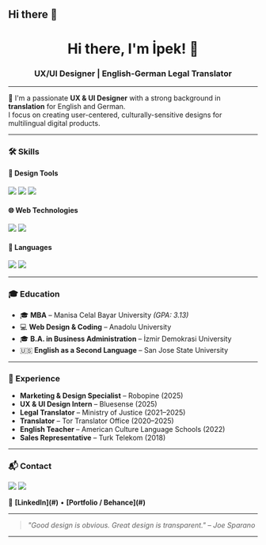 ## Hi there 👋

<!--
**uxipek/uxipek** is a ✨ _special_ ✨ repository because its `README.md` (this file) appears on your GitHub profile.

Here are some ideas to get you started:

- 🔭 I’m currently working on ...
- 🌱 I’m currently learning ...
- 👯 I’m looking to collaborate on ...
- 🤔 I’m looking for help with ...
- 💬 Ask me about ...
- 📫 How to reach me: ...
- 😄 Pronouns: ...
- ⚡ Fun fact: ...
-->
<h1 align="center">Hi there, I'm İpek! 👋</h1>
<h3 align="center">UX/UI Designer | English-German Legal Translator</h3>

---

🎯 I'm a passionate **UX & UI Designer** with a strong background in **translation** for English and German.  
I focus on creating user-centered, culturally-sensitive designs for multilingual digital products.

---

### 🛠️ Skills

#### 🎨 Design Tools  
<p>
  <img src="https://img.shields.io/badge/Figma-000000?style=for-the-badge&logo=figma&logoColor=white" />
  <img src="https://img.shields.io/badge/Photoshop-31A8FF?style=for-the-badge&logo=adobe-photoshop&logoColor=white" />
  <img src="https://img.shields.io/badge/Illustrator-FF9A00?style=for-the-badge&logo=adobe-illustrator&logoColor=white" />
</p>

#### 🌐 Web Technologies  
<p>
  <img src="https://img.shields.io/badge/HTML5-E34F26?style=for-the-badge&logo=html5&logoColor=white" />
  <img src="https://img.shields.io/badge/CSS3-1572B6?style=for-the-badge&logo=css3&logoColor=white" />
</p>

#### 💬 Languages  
<p>
  <img src="https://img.shields.io/badge/English-C1-blue?style=for-the-badge&logo=google-translate" />
  <img src="https://img.shields.io/badge/German-C1-black?style=for-the-badge&logo=deezer" />
</p>

---

### 🎓 Education
- 🎓 **MBA** – Manisa Celal Bayar University *(GPA: 3.13)*  
- 💻 **Web Design & Coding** – Anadolu University  
- 🎓 **B.A. in Business Administration** – İzmir Demokrasi University  
- 🇺🇸 **English as a Second Language** – San Jose State University  

---

### 💼 Experience
- **Marketing & Design Specialist** – Robopine (2025)  
- **UX & UI Design Intern** – Bluesense (2025)  
- **Legal Translator** – Ministry of Justice (2021–2025)  
- **Translator** – Tor Translator Office (2020–2025)  
- **English Teacher** – American Culture Language Schools (2022)  
- **Sales Representative** – Turk Telekom (2018)  

---

### 📬 Contact
<p>
  <img src="https://img.shields.io/badge/Location- İzmir-ff69b4?style=for-the-badge&logo=google-maps" />
  <img src="https://img.shields.io/badge/Email-uxdesigneripek@gmail.com-blue?style=for-the-badge&logo=gmail&logoColor=white" />
</p>

<p>
  🔗 <strong>[LinkedIn](#)</strong> • <strong>[Portfolio / Behance](#)</strong>
</p>

---

> *"Good design is obvious. Great design is transparent." – Joe Sparano*

---

<!--
🔥 Optionally, add GitHub stats, pinned projects, or contribution graph here!
-->
